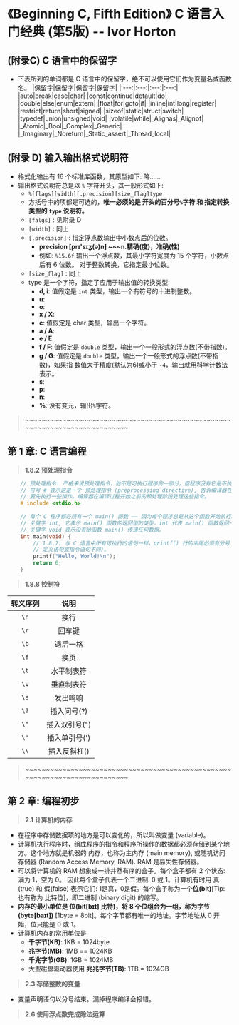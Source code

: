 # 《Beginning C, Fifth Edition》 C 语言入门经典 (第5版) -- Ivor Horton 

## (附录C) C 语言中的保留字
- 下表所列的单词都是 C 语言中的保留字，绝不可以使用它们作为变量名或函数名。
|保留字|保留字|保留字|保留字|
|:---:|:---:|:---:|:---:|
|auto|break|case|char|
|const|continue|default|do|
|double|else|enum|extern|
|float|for|goto|if|
|inline|int|long|register|
|restrict|return|short|signed|
|sizeof|static|struct|switch|
|typedef|union|unsigned|void|
|volatile|while|_Alignas|_Alignof|
|_Atomic|_Bool|_Complex|_Generic|
|_Imaginary|_Noreturn|_Static_assert|_Thread_local|


## (附录 D) 输入输出格式说明符
- 格式化输出有 16 个标准库函数，其原型如下: 略......
- 输出格式说明符总是以 `%` 字符开头，其一般形式如下:
    + ```%[flags][width][.precision][size_flag]type```
    + 方括号中的项都是可选的，**唯一必须的是 开头的百分号`%`字符 和 指定转换类型的 `type`
        说明符。**  
    + `[falgs]` : 见附录 D
    + `[width]` : 同上
    + `[.precision]` : 指定浮点数输出中小数点后的位数。
        - **precision [prɪ'sɪʒ(ə)n] ~~~n.精确(度)，准确(性)**
        - 例如: `%15.6f` 输出一个浮点数，其最小字符宽度为 15 个字符，小数点后有 6 位数。
            对于整数转换，它指定最小位数。
    + `[size_flag]` : 同上
    + type 是一个字符，指定了应用于输出值的转换类型:
        - **d, i**: 值假定是 `int` 类型，输出一个有符号的十进制整数。
        - **u**: 
        - **o**:    
        - **x / X**:    
        - **c**: 值假定是 char 类型，输出一个字符。
        - **a / A**:    
        - **e / E**:    
        - **f / F**: 值假定是 `double` 类型，输出一个一般形式的浮点数(不带指数)。
        - **g / G**: 值假定是 `double` 类型，输出一个一般形式的浮点数(不带指数)，如果指
            数值大于精度(默认为6)或小于 `-4`，输出就用科学计数法表示。
        - **s**:
        - **p**:    
        - **n**:    
        - **%**: 没有变元，输出`%`字符。   



> *~~~~~~~~~~~~~~~~~~~~~~~~~~~~~~~~~~~~~~~~~~~~~~~~~~~~~~~~~~~~~~~~~~~~~~~~~~~*


## 第 1 章: C 语言编程

> **1.8.2 预处理指令**

```c
    // 预处理指令: 严格来说预处理指令，他不是可执行程序的一部分，但程序没有它是不执行的。
    // 符号 # 表示这是一个 预处理指令 (preprocessing directive), 告诉编译器在编译源代码之前
    // 要先执行一些操作。编译器在编译过程开始之前的预处理阶段处理这些指令。
    # include <stdio.h>
    
    // 每个 C 程序都必须有一个 main() 函数 —— 因为每个程序总是从这个函数开始执行。
    // 关键字 int, 它表示 main() 函数的返回值的类型，int 代表 main() 函数返回一个整数值。
    // 关键字 void 表示没有给函数 main() 传递任何数据。
    int main(void) {
        // 1.8.7: 与 C 语言中所有可执行的语句一样，printf() 行的末尾必须有分号 (这与
        // 定义语句或指令语句不同)。 
        printf("Hello, World!\n");
        return 0;
    }
```

> **1.8.8 控制符**

|转义序列|说明|
|:---:|:---:|
|`\n`|换行|
|`\r`|回车键|
|`\b`|退后一格|
|`\f`|换页|
|`\t`|水平制表符|
|`\v`|垂直制表符|
|`\a`|发出鸣响|
|`\?`|插入问号(?)|
|`\"`|插入双引号(")|
|`\'`|插入单引号(')|
|`\\`|插入反斜杠(\)|



> *~~~~~~~~~~~~~~~~~~~~~~~~~~~~~~~~~~~~~~~~~~~~~~~~~~~~~~~~~~~~~~~~~~~~~~~~~~~*


## 第 2 章: 编程初步 
> **2.1 计算机的内存**
- 在程序中存储数据项的地方是可以变化的，所以叫做变量 (variable)。
- 计算机执行程序时，组成程序的指令和程序所操作的数据都必须存储到某个地方。这个地方就是机器的
  内存，也称为主内存 (main memory), 或随机访问存储器 (Random Access Memory, RAM). RAM
  是易失性存储器。
- 可以将计算机的 RAM 想象成一排井然有序的盒子。每个盒子都有 2 个状态: 满为 1，空为 0。
  因此每个盒子代表一个二进制: 0 或 1。计算机有时用 真(true) 和 假(false) 表示它们: 
  1是真，0是假。每个盒子称为一个**位(bit)**[Tip: 也有称为 比特位]，即二进制 
  (binary digit) 的缩写。
- **内存的最小单位是 位(bit[bɪt] 比特)，将 8 个位组合为一组，称为字节 (byte[baɪt])**
  [1byte = 8bit]。每个字节都有唯一的地址。字节地址从 0 开始，位只能是 0 或 1。
- 计算机内存的常用单位是 
    + **千字节(KB)**: 1KB = 1024byte
    + **兆字节(MB)**: 1MB == 1024KB
    + **千兆字节(GB)**: 1GB = 1024MB
    + 大型磁盘驱动器使用 **兆兆字节(TB)**: 1TB = 1024GB
  
  
> **2.3 存储整数的变量**
- 变量声明语句以分号结束。漏掉程序编译会报错。


> **2.6 使用浮点数完成除法运算**
